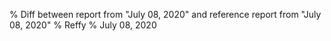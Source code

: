 % Diff between report from "July 08, 2020" and reference report from "July 08, 2020"
% Reffy
% July 08, 2020

